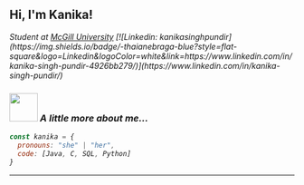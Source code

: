 <h2> Hi, I'm Kanika! </h2>

<p><em>Student at <a href="http://www.unb.br">McGill University</a>
[![Linkedin: kanikasinghpundir](https://img.shields.io/badge/-thaianebraga-blue?style=flat-square&logo=Linkedin&logoColor=white&link=https://www.linkedin.com/in/kanika-singh-pundir-4926bb279/)](https://www.linkedin.com/in/kanika-singh-pundir/)


### <img src="https://media.giphy.com/media/VgCDAzcKvsR6OM0uWg/giphy.gif" width="50"> A little more about me...  

```javascript
const kanika = {
  pronouns: "she" | "her",
  code: [Java, C, SQL, Python]
}
```

---
